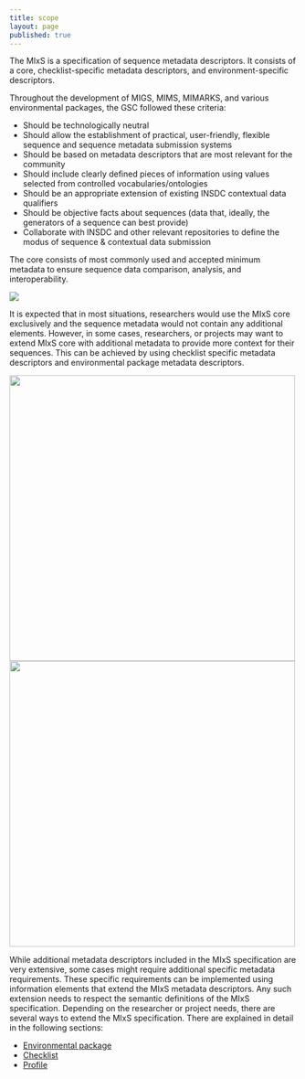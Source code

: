 ```yaml
---
title: scope
layout: page
published: true
---
```


The MIxS is a specification of sequence metadata descriptors. It consists of a core, checklist-specific metadata descriptors, and environment-specific descriptors.

Throughout the development of MIGS, MIMS, MIMARKS, and various environmental packages, the GSC followed these criteria:
* Should be technologically neutral
* Should allow the establishment of practical, user-friendly, flexible sequence and sequence metadata submission systems
* Should be based on metadata descriptors that are most relevant for the community
* Should include clearly defined pieces of information using values selected from controlled vocabularies/ontologies
* Should be an appropriate extension of existing INSDC contextual data qualifiers 
* Should be objective facts about sequences (data that, ideally, the generators of a sequence can best provide)
* Collaborate with INSDC and other relevant repositories to define the modus of sequence & contextual data submission

The core consists of most commonly used and accepted minimum metadata to ensure sequence data comparison, analysis, and interoperability.

<img src="http://gensc.org/files/2015/07/Slide1.jpg"/>

It is expected that in most situations, researchers would use the MIxS core exclusively and the sequence metadata would not contain any additional elements. However, in some cases, researchers, or projects may want to extend MIxS core with additional metadata to provide more context for their sequences. This can be achieved by using checklist specific metadata descriptors and environmental package metadata descriptors. 

<img src="http://gensc.org/files/2015/07/migs.jpg" width=500/>
<img src="http://gensc.org/files/2015/07/mims.jpg" width=500/>

While additional metadata descriptors included in the MIxS specification are very extensive, some cases might require additional specific metadata requirements. These specific requirements can be implemented using information elements that extend the MIxS metadata descriptors. Any such extension needs to respect the semantic definitions of the MIxS specification. 
Depending on the researcher or project needs, there are several ways to extend the MIxS specification. There are explained in detail in the following sections:
* [Environmental package](https://github.com/GenomicsStandardsConsortium/MIxS/wiki/env_package)
* [Checklist](https://github.com/GenomicsStandardsConsortium/MIxS/wiki/env_package)
* [Profile](https://github.com/GenomicsStandardsConsortium/MIxS/wiki/env_package)
